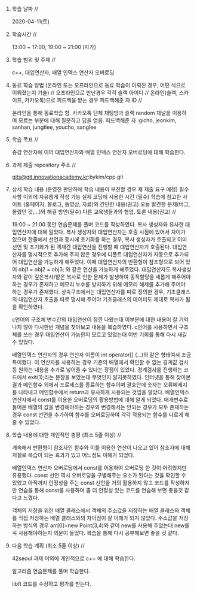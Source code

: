 1. 학습 날짜 // 

    2020-04-11(토)

2. 학습시간 // 

    13:00 ~ 17:00, 19:00 ~ 21:00 (자가)

3. 학습 범위 및 주제 // 
    
    c++, 대입연산자, 배열 인덱스 연산자 오버로딩

4. 동료 학습 방법 (온라인 또는 오프라인으로 동료 학습이 이뤄진 경우, 어떤 식으로 이뤄졌는지 기술) // 오프라인으로 만난경우 각각 슬랙 아이디 // 온라인(슬랙, 스카이프, 카카오톡)으로 피드백을 받는 경우 피드백해준 자 ID // 

    온라인을 통해 동료학습 함. 카카오톡 단체 채팅방과 슬랙 random 채널을 이용하여 모르는 부분에 대해 질문하고 답을 얻음. 피드백해준 자 :gicho, jeonkim, sanhan, jungtlee, youcho, sanglee

5. 학습 목표 //

    증감 연산자에 이어 대입연산자와 배열 인덱스 연산자 오버로딩에 대해 학습한다.
    
6. 과제 제출 repository 주소 // 
    
    gits@git.innovationacademy.kr:bykim/cpp.git
    
7. 상세 학습 내용 (운영진 판단하에 학습 내용이 부진할 경우 재 제출 요구 예정) 필수사항 이외에 자유롭게 작성 가능 실제 코딩에 사용한 시간 (필수) 학습에 참고한 사이트 (홈페이지, 블로그, 동영상, 자료)와 간단한 내용(권고) 오늘 발견한 문제(버그, 몰랐던 것,...)와 해결 방안(필수) 다른 교육생들과의 협업, 토론 내용(권고) //

    19:00 ~ 21:00 동안 연습문제를 풀며 코드를 작성하였다.
    복사 생성자와 유사한 대입연산자에 대해 알았다. 복사 생성자와 대입연산자는 호출 시점에 있어서 차이가 있으며 한줄에서 선언과 동시에 초기화를 하는 경우, 복사 생성자가 호출되고 이미 선언 및 초기화가 된 객체간 대입연산을 진행할 때 대입연산자가 호출된다. 대입연산자를 명시적으로 추가해 주지 않은 경우에 디폴트 대입연산자가 자동으로 추가되어 대입연산을 가능하게 해주었다. 이때 대입연산자의 반환형이 참조형으로 되어 있어 obj1 = obj2 = obj3; 와 같은 연산을 가능하게 해주었다. 대입연산자도 복사생성자와 같이 깊은복사/얕은 복사로 인한 문제가 발생하여 동적할당을 새롭게 해주어야 하는 경우가 존재하고 메모리 누수를 방지하기 위해 메모리 해제를 추가해 주어야 하는 경우가 존재했다. 상속구조에서는 대입연산자를 따로 정의한 경우, 기초클래스의 대입연산자 호출을 따로 명시해 주어야 기초클래스의 데이터도 제대로 복사가 됨을 확인하였다.
    
    c언어의 구조체 변수간의 대입연산이 잠깐 나왔는대 이부분에 대한 내용이 잘 기억나지 않아 다시한번 개념을 찾아보고 내용을 복습하였다. c언어를 사용하면서 구조체를 쓰는 경우 대입연산이 가능한지 모르고 있었는대 이번 기회를 통해 다시 새길 수 있었다.
    
    배열인덱스 연산자의 경우 연산자 이름이 int operator[] (...)와 같은 형태여서 조금 특이했다. 이 연산자를 사용하는 경우 기존의 배열에서 확인할 수 없는 경계값 검사 등 원하는 내용을 추가로 넣어줄 수 있다는 장점이 있었다. 경계검사를 진행하는 코드에서 exit(1);라는 문장을 보았는대 무엇인지 알지못하였다. 인터넷을 통해 찾아본 결과 메인함수 외에서 프로세스를 종료하는 함수이며 괄호안에 숫자는 오류메세지를 나타내고 메인함수에서 return과 유사하게 사용되는 것임을 알았다. 배열인덱스 연산자에서 const를 이용한 오버로딩의 활용방법에 대해 알게 되었다. 매개변수로 들어온 배열의 값을 변경해야하는 경우와 변경해서는 안되는 경우가 모두 존재하는 경우 const 선언을 추가하여 함수를 오버로딩하여 각각 적용되는 함수를 다르게 해줄 수 있었다.    
       
8. 학습 내용에 대한 개인적인 총평 (최소 5줄 이상) //
    
    계속해서 반환형이 참조자인 함수와 이를 이용한 연산이 나오고 있어 참조자에 대해 저절로 복습이 되는 효과가 있고 어느정도 이해가 되었다.
    
    배열인덱스 연산자 오버로딩에서 const를 이용하여 오버로딩 한 것이 어려웠지만 유용했다. const 선언 역시 오버로딩을 구별해주는 요소가 된다는 것을 확인할 수 있었고 아직까지 안정성을 주는 const 선언을 거의 활용하지 않고 코드를 작성하지만 연습을 통해 const를 사용하며 좀 더 안정성 있는 코드를 연습해 보면 좋을것 같다고 느꼈다.
    
    객체의 저장을 위한 배열 클래스에서 객체의 주소값을 저장하는 배열 클래스와 객체를 직접 저장하는 배열 클래스와의 차이점이 잘 이해가 되지 않았다. 주소값을 저장하는 방식의 경우 arr[0]=new Point(3,4)와 같이 new를 사용해 주었는대 new를 꼭 사용해야하는지 의문이 들었다. 복습을 통해 다시 공부해보면 좋을 것 같다.    
    
9. 다음 학습 계획 (최소 5줄 이상) // 
    
    42seoul 과제 이외에 개인적으로 c++ 에 대해 학습한다.
    
    알고리즘 연습문제를 풀며 학습한다.
    
    libft 코드를 수정하고 평가를 받는다.